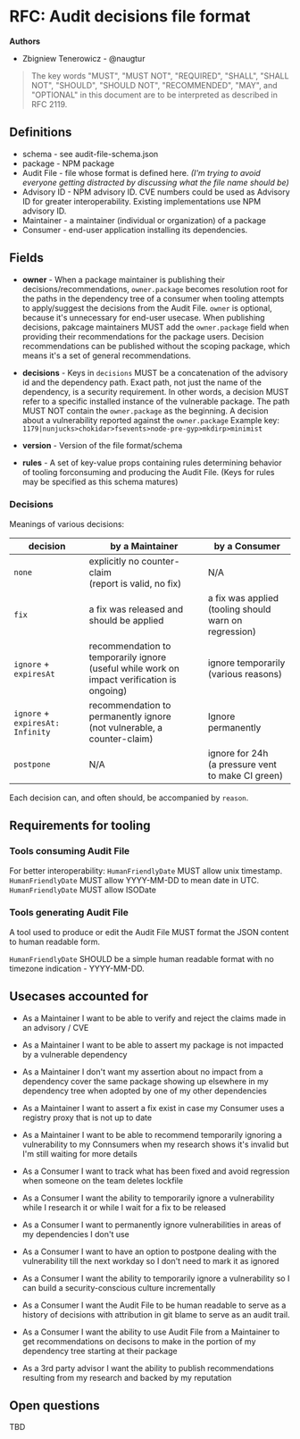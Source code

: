 # RFC: Audit decisions file format

**Authors**
- Zbigniew Tenerowicz - @naugtur


> The key words "MUST", "MUST NOT", "REQUIRED", "SHALL", "SHALL NOT", "SHOULD", "SHOULD NOT", "RECOMMENDED", "MAY", and "OPTIONAL" in this document are to be interpreted as described in RFC 2119.

## Definitions

- schema - see audit-file-schema.json
- package - NPM package 
- Audit File - file whose format is defined here.  *(I'm trying to avoid everyone getting distracted by discussing what the file name should be)*
- Advisory ID - NPM advisory ID. CVE numbers could be used as Advisory ID for greater interoperability. Existing implementations use NPM advisory ID.
- Maintainer - a maintainer (individual or organization) of a package
- Consumer - end-user application installing its dependencies. 

## Fields

- **owner** - When a package maintainer is publishing their decisions/recommendations, `owner.package` becomes resolution root for the paths in the dependency tree of a consumer when tooling attempts to apply/suggest the decisions from the Audit File. `owner` is optional, because it's unnecessary for end-user usecase. When publishing decisions, pakcage maintainers MUST add the `owner.package` field when providing their recommendations for the package users. Decision recommendations can be published without the scoping package, which means it's a set of general recommendations. 
- **decisions** - Keys in `decisions` MUST be a concatenation of the advisory id and the dependency path. Exact path, not just the name of the dependency, is a security requirement. In other words, a decision MUST refer to a specific installed instance of the vulnerable package. The path MUST NOT contain the `owner.package` as the beginning. A decision about a vulnerability reported against the `owner.package` 
Example key: `1179|nunjucks>chokidar>fsevents>node-pre-gyp>mkdirp>minimist`   

- **version** - Version of the file format/schema
- **rules** - A set of key-value props containing rules determining behavior of tooling forconsuming and producing the Audit File. (Keys for rules may be specified as this schema matures)

### Decisions

Meanings of various decisions:

|decision|by a Maintainer | by a Consumer |
| --- | --- | --- |
| `none` | explicitly no counter-claim <br> (report is valid, no fix) | N/A |
| `fix` | a fix was released and should be applied | a fix was applied <br>(tooling should warn on regression)|
| `ignore` + `expiresAt` | recommendation to temporarily ignore <br>(useful while work on impact verification is ongoing)| ignore temporarily <br>(various reasons)|
| `ignore` + `expiresAt: Infinity` | recommendation to permanently ignore <br>(not vulnerable, a counter-claim) | Ignore permanently|
| `postpone` | N/A | ignore for 24h <br>(a pressure vent to make CI green) |

Each decision can, and often should, be accompanied by `reason`. 

## Requirements for tooling
### Tools consuming Audit File

For better interoperability:
`HumanFriendlyDate` MUST allow unix timestamp. `HumanFriendlyDate` MUST allow YYYY-MM-DD to mean date in UTC. `HumanFriendlyDate` MUST allow ISODate


### Tools generating Audit File

A tool used to produce or edit the Audit File MUST format the JSON content to human readable form.


`HumanFriendlyDate` SHOULD be a simple human readable format with no timezone indication - YYYY-MM-DD.

## Usecases accounted for

- As a Maintainer I want to be able to verify and reject the claims made in an advisory / CVE
- As a Maintainer I want to be able to assert my package is not impacted by a vulnerable dependency
- As a Maintainer I don't want my assertion about no impact from a dependency cover the same package showing up elsewhere in my dependency tree when adopted by one of my other dependencies
- As a Maintainer I want to assert a fix exist in case my Consumer uses a registry proxy that is not up to date
- As a Maintainer I want to be able to recommend temporarily ignoring a vulnerability to my Connsumers when my research shows it's invalid but I'm still waiting for more details

- As a Consumer I want to track what has been fixed and avoid regression when someone on the team deletes lockfile
- As a Consumer I want the ability to temporarily ignore a vulnerability while I research it or while I wait for a fix to be released
- As a Consumer I want to permanently ignore vulnerabilities in areas of my dependencies I don't use
- As a Consumer I want to have an option to postpone dealing with the vulnerability till the next workday so I don't need to mark it as ignored
- As a Consumer I want the ability to temporarily ignore a vulnerability so I can build a security-conscious culture incrementally
- As a Consumer I want the Audit File to be human readable to serve as a history of decisions with attribution in git blame to serve as an audit trail.

- As a Consumer I want the ability to use Audit File from a Maintainer to get recommendations on decisons to make in the portion of my dependency tree starting at their package
- As a 3rd party advisor I want the ability to publish recommendations resulting from my research and backed by my reputation

## Open questions
 TBD